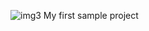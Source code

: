 ![img3](https://github.com/Emmilex20/portfolio/assets/159519076/512fbeaa-14ab-4767-bf1f-9cd416ed8635)
My first sample project
